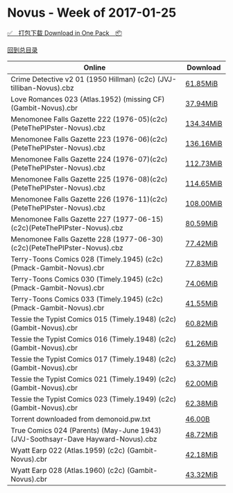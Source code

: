 # Novus - Week of 2017-01-25

[✅&emsp;打包下载 Download in One Pack&emsp;📦](https://pan.baidu.com/s/1o7VVlF0)

[回到总目录](https://github.com/alicewish/markdown/blob/master/Catalogs.md)



Online | Download
--- | ---
Crime Detective v2 01 (1950 Hillman) (c2c) (JVJ-tilliban-Novus).cbz | [61.85MiB](https://pan.baidu.com/s/1o7VVlF0#list/path=%2FNovus%20-%20Week%20of%202017%20Q1%2FNovus%20-%20Week%20of%202017-01-25%2F%E3%82%BF%E3%82%A6%E3%82%A8%E3%82%B7%E3%82%AF%E3%82%A8%E3%82%B3%E3%82%AA%E3%82%BD%E3%82%B7%E3%82%B3%E3%82%A6%E3%82%B3%E3%82%B7%E3%82%AB%E3%82%B9%E3%82%BB%E3%82%BD%E3%82%BD%E3%82%AD%E3%82%A6%E3%82%AF%E3%82%A8%E3%82%A6%E3%82%BF%E3%82%B1%E3%82%AD%E3%82%BD%E3%82%B1%E3%82%B1%E3%82%BF%E3%82%AF&parentPath=%2FNovus%20-%20Week%20of%202017%20Q1)
Love Romances 023 (Atlas.1952) (missing CF) (Gambit-Novus).cbr | [37.94MiB](https://pan.baidu.com/s/1o7VVlF0#list/path=%2FNovus%20-%20Week%20of%202017%20Q1%2FNovus%20-%20Week%20of%202017-01-25%2F%E3%82%B7%E3%82%AA%E3%82%B1%E3%82%A8%E3%82%A6%E3%82%A6%E3%82%B7%E3%82%B9%E3%82%B5%E3%82%B3%E3%82%B9%E3%82%B5%E3%82%A6%E3%82%AF%E3%82%BD%E3%82%BB%E3%82%A8%E3%82%B3%E3%82%A4%E3%82%AD%E3%82%AA%E3%82%AF%E3%82%A2%E3%82%AA%E3%82%A6%E3%82%B3%E3%82%B7%E3%82%A4%E3%82%B1%E3%82%AD%E3%82%BB%E3%82%BB&parentPath=%2FNovus%20-%20Week%20of%202017%20Q1)
Menomonee Falls Gazette 222 (1976-05)(c2c)(PeteThePIPster-Novus).cbz | [134.34MiB](https://pan.baidu.com/s/1o7VVlF0#list/path=%2FNovus%20-%20Week%20of%202017%20Q1%2FNovus%20-%20Week%20of%202017-01-25%2F%E3%82%A8%E3%82%AD%E3%82%BF%E3%82%BB%E3%82%B1%E3%82%AA%E3%82%B1%E3%82%B3%E3%82%BB%E3%82%AF%E3%82%AB%E3%82%A8%E3%82%B1%E3%82%A2%E3%82%AB%E3%82%AD%E3%82%BD%E3%82%AB%E3%82%A8%E3%82%A8%E3%82%AD%E3%82%BD%E3%82%AF%E3%82%A6%E3%82%BF%E3%82%B3%E3%82%AF%E3%82%A8%E3%82%AA%E3%82%B1%E3%82%B1%E3%82%B7&parentPath=%2FNovus%20-%20Week%20of%202017%20Q1)
Menomonee Falls Gazette 223 (1976-06)(c2c)(PeteThePIPster-Novus).cbz | [136.16MiB](https://pan.baidu.com/s/1o7VVlF0#list/path=%2FNovus%20-%20Week%20of%202017%20Q1%2FNovus%20-%20Week%20of%202017-01-25%2F%E3%82%B5%E3%82%A6%E3%82%A2%E3%82%A6%E3%82%B3%E3%82%AB%E3%82%BB%E3%82%A4%E3%82%AB%E3%82%B5%E3%82%AD%E3%82%AB%E3%82%A4%E3%82%A4%E3%82%B7%E3%82%A4%E3%82%B1%E3%82%B1%E3%82%AD%E3%82%B5%E3%82%AA%E3%82%AB%E3%82%A6%E3%82%AA%E3%82%B1%E3%82%BF%E3%82%AA%E3%82%A6%E3%82%B1%E3%82%B3%E3%82%A6%E3%82%B5&parentPath=%2FNovus%20-%20Week%20of%202017%20Q1)
Menomonee Falls Gazette 224 (1976-07)(c2c)(PeteThePIPster-Novus).cbz | [112.73MiB](https://pan.baidu.com/s/1o7VVlF0#list/path=%2FNovus%20-%20Week%20of%202017%20Q1%2FNovus%20-%20Week%20of%202017-01-25%2F%E3%82%AA%E3%82%B1%E3%82%AB%E3%82%A4%E3%82%AD%E3%82%B3%E3%82%B1%E3%82%A6%E3%82%AD%E3%82%AA%E3%82%AA%E3%82%A8%E3%82%B5%E3%82%B9%E3%82%B3%E3%82%AF%E3%82%A6%E3%82%AB%E3%82%BD%E3%82%B1%E3%82%B9%E3%82%BD%E3%82%B9%E3%82%B9%E3%82%B1%E3%82%AF%E3%82%AA%E3%82%AD%E3%82%AA%E3%82%B3%E3%82%BF%E3%82%B5&parentPath=%2FNovus%20-%20Week%20of%202017%20Q1)
Menomonee Falls Gazette 225 (1976-08)(c2c)(PeteThePIPster-Novus).cbz | [114.65MiB](https://pan.baidu.com/s/1o7VVlF0#list/path=%2FNovus%20-%20Week%20of%202017%20Q1%2FNovus%20-%20Week%20of%202017-01-25%2F%E3%82%B9%E3%82%BF%E3%82%B5%E3%82%BD%E3%82%A2%E3%82%B3%E3%82%AF%E3%82%AA%E3%82%A6%E3%82%B1%E3%82%BD%E3%82%AD%E3%82%BD%E3%82%BF%E3%82%AA%E3%82%B1%E3%82%BB%E3%82%AB%E3%82%AA%E3%82%AB%E3%82%AB%E3%82%B7%E3%82%AD%E3%82%A4%E3%82%A2%E3%82%B3%E3%82%BD%E3%82%B5%E3%82%B3%E3%82%B5%E3%82%A6%E3%82%AB&parentPath=%2FNovus%20-%20Week%20of%202017%20Q1)
Menomonee Falls Gazette 226 (1976-11)(c2c)(PeteThePIPster-Novus).cbz | [108.00MiB](https://pan.baidu.com/s/1o7VVlF0#list/path=%2FNovus%20-%20Week%20of%202017%20Q1%2FNovus%20-%20Week%20of%202017-01-25%2F%E3%82%A4%E3%82%A6%E3%82%B1%E3%82%BF%E3%82%B7%E3%82%AF%E3%82%B5%E3%82%B7%E3%82%AD%E3%82%B9%E3%82%BF%E3%82%B9%E3%82%A2%E3%82%BD%E3%82%A4%E3%82%BD%E3%82%A8%E3%82%B5%E3%82%AD%E3%82%A6%E3%82%A6%E3%82%BF%E3%82%AB%E3%82%AD%E3%82%B1%E3%82%BB%E3%82%AD%E3%82%A4%E3%82%A2%E3%82%B5%E3%82%A6%E3%82%A2&parentPath=%2FNovus%20-%20Week%20of%202017%20Q1)
Menomonee Falls Gazette 227 (1977-06-15)(c2c)(PeteThePIPster-Novus).cbz | [80.59MiB](https://pan.baidu.com/s/1o7VVlF0#list/path=%2FNovus%20-%20Week%20of%202017%20Q1%2FNovus%20-%20Week%20of%202017-01-25%2F%E3%82%AD%E3%82%AF%E3%82%AA%E3%82%A8%E3%82%B1%E3%82%B7%E3%82%A8%E3%82%AF%E3%82%AD%E3%82%AD%E3%82%B3%E3%82%A8%E3%82%B5%E3%82%AA%E3%82%AA%E3%82%B3%E3%82%BB%E3%82%B3%E3%82%A2%E3%82%BB%E3%82%B3%E3%82%B5%E3%82%A6%E3%82%A8%E3%82%B3%E3%82%B7%E3%82%A8%E3%82%AF%E3%82%A2%E3%82%A6%E3%82%B1%E3%82%AF&parentPath=%2FNovus%20-%20Week%20of%202017%20Q1)
Menomonee Falls Gazette 228 (1977-06-30)(c2c)(PeteThePIPster-Novus).cbz | [77.42MiB](https://pan.baidu.com/s/1o7VVlF0#list/path=%2FNovus%20-%20Week%20of%202017%20Q1%2FNovus%20-%20Week%20of%202017-01-25%2F%E3%82%BF%E3%82%AB%E3%82%B9%E3%82%A4%E3%82%BB%E3%82%BD%E3%82%A2%E3%82%B1%E3%82%AF%E3%82%BD%E3%82%B9%E3%82%AD%E3%82%B5%E3%82%B1%E3%82%AB%E3%82%AA%E3%82%BD%E3%82%B1%E3%82%AF%E3%82%AF%E3%82%B7%E3%82%B7%E3%82%A2%E3%82%BD%E3%82%A4%E3%82%A8%E3%82%AD%E3%82%AD%E3%82%A6%E3%82%BD%E3%82%AB%E3%82%B1&parentPath=%2FNovus%20-%20Week%20of%202017%20Q1)
Terry-Toons Comics 028 (Timely.1945) (c2c) (Pmack-Gambit-Novus).cbr | [77.83MiB](https://pan.baidu.com/s/1o7VVlF0#list/path=%2FNovus%20-%20Week%20of%202017%20Q1%2FNovus%20-%20Week%20of%202017-01-25%2F%E3%82%AF%E3%82%BF%E3%82%A8%E3%82%BF%E3%82%BF%E3%82%B3%E3%82%AD%E3%82%BB%E3%82%BB%E3%82%AB%E3%82%B5%E3%82%A2%E3%82%AD%E3%82%B7%E3%82%AD%E3%82%A4%E3%82%B1%E3%82%A6%E3%82%A2%E3%82%A4%E3%82%AF%E3%82%AF%E3%82%B9%E3%82%AB%E3%82%AD%E3%82%AF%E3%82%AF%E3%82%A8%E3%82%AD%E3%82%AA%E3%82%BF%E3%82%A2&parentPath=%2FNovus%20-%20Week%20of%202017%20Q1)
Terry-Toons Comics 030 (Timely.1945) (c2c) (Pmack-Gambit-Novus).cbr | [74.06MiB](https://pan.baidu.com/s/1o7VVlF0#list/path=%2FNovus%20-%20Week%20of%202017%20Q1%2FNovus%20-%20Week%20of%202017-01-25%2F%E3%82%B3%E3%82%BD%E3%82%BB%E3%82%B3%E3%82%A4%E3%82%B7%E3%82%BB%E3%82%A6%E3%82%B9%E3%82%A8%E3%82%B5%E3%82%AD%E3%82%B9%E3%82%A2%E3%82%B5%E3%82%B5%E3%82%A4%E3%82%AF%E3%82%BB%E3%82%B9%E3%82%BD%E3%82%A2%E3%82%A8%E3%82%BD%E3%82%A2%E3%82%A8%E3%82%BB%E3%82%A4%E3%82%A2%E3%82%BB%E3%82%A2%E3%82%AF&parentPath=%2FNovus%20-%20Week%20of%202017%20Q1)
Terry-Toons Comics 033 (Timely.1945) (c2c) (Pmack-Gambit-Novus).cbr | [41.55MiB](https://pan.baidu.com/s/1o7VVlF0#list/path=%2FNovus%20-%20Week%20of%202017%20Q1%2FNovus%20-%20Week%20of%202017-01-25%2F%E3%82%B3%E3%82%A8%E3%82%B3%E3%82%A6%E3%82%BF%E3%82%AB%E3%82%BD%E3%82%A2%E3%82%B7%E3%82%B5%E3%82%B5%E3%82%A4%E3%82%B9%E3%82%AD%E3%82%A8%E3%82%A8%E3%82%A2%E3%82%BF%E3%82%A4%E3%82%B5%E3%82%A2%E3%82%B5%E3%82%AA%E3%82%A6%E3%82%B3%E3%82%B1%E3%82%B7%E3%82%BF%E3%82%A6%E3%82%BB%E3%82%B3%E3%82%BF&parentPath=%2FNovus%20-%20Week%20of%202017%20Q1)
Tessie the Typist Comics 015 (Timely.1948) (c2c) (Gambit-Novus).cbr | [60.82MiB](https://pan.baidu.com/s/1o7VVlF0#list/path=%2FNovus%20-%20Week%20of%202017%20Q1%2FNovus%20-%20Week%20of%202017-01-25%2F%E3%82%B7%E3%82%BB%E3%82%AD%E3%82%AA%E3%82%AA%E3%82%AF%E3%82%B9%E3%82%BD%E3%82%A8%E3%82%AA%E3%82%B3%E3%82%A4%E3%82%BF%E3%82%B3%E3%82%A8%E3%82%AB%E3%82%B7%E3%82%AF%E3%82%B7%E3%82%BD%E3%82%AA%E3%82%AD%E3%82%B9%E3%82%AF%E3%82%BF%E3%82%B3%E3%82%AA%E3%82%B9%E3%82%BD%E3%82%B1%E3%82%B7%E3%82%B5&parentPath=%2FNovus%20-%20Week%20of%202017%20Q1)
Tessie the Typist Comics 016 (Timely.1948) (c2c) (Gambit-Novus).cbr | [61.26MiB](https://pan.baidu.com/s/1o7VVlF0#list/path=%2FNovus%20-%20Week%20of%202017%20Q1%2FNovus%20-%20Week%20of%202017-01-25%2F%E3%82%AB%E3%82%B1%E3%82%AB%E3%82%A8%E3%82%A4%E3%82%A8%E3%82%AF%E3%82%AB%E3%82%A8%E3%82%BD%E3%82%B3%E3%82%AA%E3%82%A4%E3%82%B1%E3%82%AD%E3%82%AD%E3%82%B3%E3%82%B7%E3%82%B9%E3%82%AB%E3%82%AB%E3%82%A4%E3%82%BF%E3%82%B3%E3%82%AB%E3%82%B9%E3%82%B7%E3%82%A4%E3%82%A2%E3%82%BB%E3%82%B9%E3%82%B7&parentPath=%2FNovus%20-%20Week%20of%202017%20Q1)
Tessie the Typist Comics 017 (Timely.1948) (c2c) (Gambit-Novus).cbr | [63.37MiB](https://pan.baidu.com/s/1o7VVlF0#list/path=%2FNovus%20-%20Week%20of%202017%20Q1%2FNovus%20-%20Week%20of%202017-01-25%2F%E3%82%BB%E3%82%B1%E3%82%BD%E3%82%BD%E3%82%BD%E3%82%B5%E3%82%AD%E3%82%AA%E3%82%A2%E3%82%B5%E3%82%A6%E3%82%BB%E3%82%AF%E3%82%B1%E3%82%A2%E3%82%BD%E3%82%AF%E3%82%BF%E3%82%A8%E3%82%A2%E3%82%B9%E3%82%A2%E3%82%BF%E3%82%AA%E3%82%AA%E3%82%BD%E3%82%A4%E3%82%AD%E3%82%A8%E3%82%A2%E3%82%AA%E3%82%AB&parentPath=%2FNovus%20-%20Week%20of%202017%20Q1)
Tessie the Typist Comics 021 (Timely.1949) (c2c) (Gambit-Novus).cbr | [62.00MiB](https://pan.baidu.com/s/1o7VVlF0#list/path=%2FNovus%20-%20Week%20of%202017%20Q1%2FNovus%20-%20Week%20of%202017-01-25%2F%E3%82%B5%E3%82%B3%E3%82%AA%E3%82%AD%E3%82%B9%E3%82%B1%E3%82%AD%E3%82%A8%E3%82%B3%E3%82%AB%E3%82%B1%E3%82%A4%E3%82%B3%E3%82%A6%E3%82%B5%E3%82%B5%E3%82%BF%E3%82%BF%E3%82%BB%E3%82%BF%E3%82%B9%E3%82%A2%E3%82%A6%E3%82%AF%E3%82%BB%E3%82%A4%E3%82%AF%E3%82%B9%E3%82%AA%E3%82%B1%E3%82%BD%E3%82%A6&parentPath=%2FNovus%20-%20Week%20of%202017%20Q1)
Tessie the Typist Comics 023 (Timely.1949) (c2c) (Gambit-Novus).cbr | [62.38MiB](https://pan.baidu.com/s/1o7VVlF0#list/path=%2FNovus%20-%20Week%20of%202017%20Q1%2FNovus%20-%20Week%20of%202017-01-25%2F%E3%82%B5%E3%82%BF%E3%82%BD%E3%82%B9%E3%82%AF%E3%82%A8%E3%82%B7%E3%82%BF%E3%82%A8%E3%82%A6%E3%82%A8%E3%82%AA%E3%82%AB%E3%82%AB%E3%82%AF%E3%82%B7%E3%82%B9%E3%82%BD%E3%82%AA%E3%82%B3%E3%82%A2%E3%82%B1%E3%82%AD%E3%82%AD%E3%82%BD%E3%82%AD%E3%82%A4%E3%82%AF%E3%82%B7%E3%82%AF%E3%82%BB%E3%82%A6&parentPath=%2FNovus%20-%20Week%20of%202017%20Q1)
Torrent downloaded from demonoid.pw.txt | [46.00B](https://pan.baidu.com/s/1o7VVlF0#list/path=%2FNovus%20-%20Week%20of%202017%20Q1%2FNovus%20-%20Week%20of%202017-01-25%2F%E3%82%AD%E3%82%B1%E3%82%BF%E3%82%AF%E3%82%A8%E3%82%AD%E3%82%BB%E3%82%AB%E3%82%B7%E3%82%BF%E3%82%A6%E3%82%A2%E3%82%A8%E3%82%BD%E3%82%BF%E3%82%B1%E3%82%B7%E3%82%A2%E3%82%BD%E3%82%B7%E3%82%A8%E3%82%B1%E3%82%BF%E3%82%A4%E3%82%A2%E3%82%A2%E3%82%BD%E3%82%B5%E3%82%A2%E3%82%B5%E3%82%A2%E3%82%BD&parentPath=%2FNovus%20-%20Week%20of%202017%20Q1)
True Comics 024 (Parents) (May-June 1943) (JVJ-Soothsayr-Dave Hayward-Novus).cbz | [48.72MiB](https://pan.baidu.com/s/1o7VVlF0#list/path=%2FNovus%20-%20Week%20of%202017%20Q1%2FNovus%20-%20Week%20of%202017-01-25%2F%E3%82%BD%E3%82%B5%E3%82%BB%E3%82%BD%E3%82%B7%E3%82%B3%E3%82%BD%E3%82%AA%E3%82%AD%E3%82%AB%E3%82%AA%E3%82%B5%E3%82%BB%E3%82%A8%E3%82%A6%E3%82%AA%E3%82%B7%E3%82%B1%E3%82%A4%E3%82%BD%E3%82%B9%E3%82%AA%E3%82%A6%E3%82%BF%E3%82%AB%E3%82%BD%E3%82%BF%E3%82%B5%E3%82%B7%E3%82%B7%E3%82%AF%E3%82%AF&parentPath=%2FNovus%20-%20Week%20of%202017%20Q1)
Wyatt Earp 022 (Atlas.1959) (c2c) (Gambit-Novus).cbr | [42.18MiB](https://pan.baidu.com/s/1o7VVlF0#list/path=%2FNovus%20-%20Week%20of%202017%20Q1%2FNovus%20-%20Week%20of%202017-01-25%2F%E3%82%A4%E3%82%A6%E3%82%A2%E3%82%B1%E3%82%AA%E3%82%AD%E3%82%B5%E3%82%A4%E3%82%B5%E3%82%A6%E3%82%A8%E3%82%BF%E3%82%B5%E3%82%BB%E3%82%B9%E3%82%AA%E3%82%B1%E3%82%B7%E3%82%B1%E3%82%AF%E3%82%A6%E3%82%AA%E3%82%BF%E3%82%B1%E3%82%A6%E3%82%BD%E3%82%A6%E3%82%B1%E3%82%B7%E3%82%B3%E3%82%BB%E3%82%A2&parentPath=%2FNovus%20-%20Week%20of%202017%20Q1)
Wyatt Earp 028 (Atlas.1960) (c2c) (Gambit-Novus).cbr | [43.32MiB](https://pan.baidu.com/s/1o7VVlF0#list/path=%2FNovus%20-%20Week%20of%202017%20Q1%2FNovus%20-%20Week%20of%202017-01-25%2F%E3%82%BB%E3%82%A8%E3%82%A8%E3%82%B1%E3%82%AB%E3%82%B5%E3%82%B7%E3%82%AA%E3%82%BD%E3%82%A6%E3%82%AD%E3%82%A4%E3%82%A4%E3%82%B3%E3%82%B5%E3%82%A6%E3%82%A6%E3%82%BB%E3%82%A4%E3%82%AF%E3%82%AA%E3%82%BD%E3%82%A8%E3%82%AA%E3%82%A8%E3%82%BD%E3%82%B5%E3%82%AF%E3%82%BB%E3%82%B3%E3%82%BD%E3%82%AD&parentPath=%2FNovus%20-%20Week%20of%202017%20Q1)